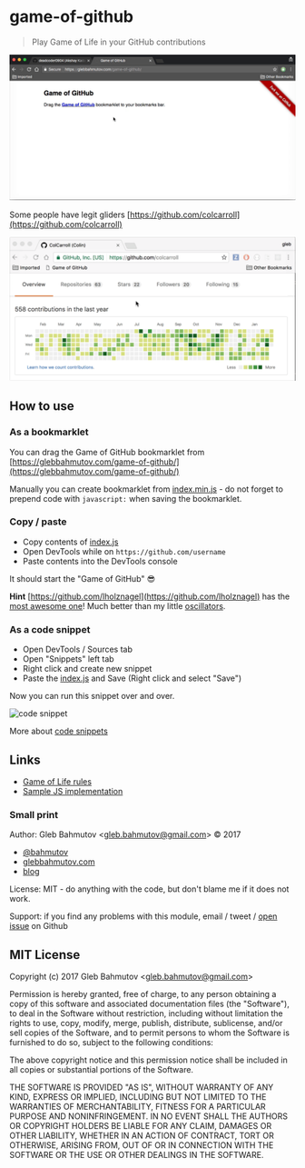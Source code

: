 # game-of-github

> Play Game of Life in your GitHub contributions

![Game of GitHub](images/game-of-github-bookmarklet.gif)

Some people have legit gliders [https://github.com/colcarroll](https://github.com/colcarroll)

![Glider](images/game-of-github-glider.gif)

## How to use

### As a bookmarklet

You can drag the Game of GitHub bookmarklet from
[https://glebbahmutov.com/game-of-github/](https://glebbahmutov.com/game-of-github/)

Manually you can create bookmarklet from
[index.min.js](https://raw.githubusercontent.com/bahmutov/game-of-github/master/index.min.js) - do not forget to prepend code with `javascript:` when
saving the bookmarklet.

### Copy / paste

- Copy contents of [index.js](index.js)
- Open DevTools while on `https://github.com/username`
- Paste contents into the DevTools console

It should start the "Game of GitHub" 😎

**Hint** [https://github.com/lholznagel](https://github.com/lholznagel) has
the [most awesome one](https://youtu.be/52-BfHPTtnE)! Much better than my
little [oscillators](https://youtu.be/gowPfBWkBKc).

### As a code snippet

- Open DevTools / Sources tab
- Open "Snippets" left tab
- Right click and create new snippet
- Paste the [index.js](index.js) and Save (Right click and select "Save")

Now you can run this snippet over and over.

![code snippet](images/code-snippet.png)

More about [code snippets](https://glebbahmutov.com/blog/chrome-dev-tools-code-snippets/)

## Links

* [Game of Life rules](https://en.wikipedia.org/wiki/Conway%27s_Game_of_Life)
* [Sample JS implementation](https://jsfiddle.net/concannon/sy9py6qa/)

### Small print

Author: Gleb Bahmutov &lt;gleb.bahmutov@gmail.com&gt; &copy; 2017

* [@bahmutov](https://twitter.com/bahmutov)
* [glebbahmutov.com](http://glebbahmutov.com)
* [blog](http://glebbahmutov.com/blog)

License: MIT - do anything with the code, but don't blame me if it does not work.

Support: if you find any problems with this module, email / tweet /
[open issue](https://github.com/bahmutov/game-of-github/issues) on Github

## MIT License

Copyright (c) 2017 Gleb Bahmutov &lt;gleb.bahmutov@gmail.com&gt;

Permission is hereby granted, free of charge, to any person
obtaining a copy of this software and associated documentation
files (the "Software"), to deal in the Software without
restriction, including without limitation the rights to use,
copy, modify, merge, publish, distribute, sublicense, and/or sell
copies of the Software, and to permit persons to whom the
Software is furnished to do so, subject to the following
conditions:

The above copyright notice and this permission notice shall be
included in all copies or substantial portions of the Software.

THE SOFTWARE IS PROVIDED "AS IS", WITHOUT WARRANTY OF ANY KIND,
EXPRESS OR IMPLIED, INCLUDING BUT NOT LIMITED TO THE WARRANTIES
OF MERCHANTABILITY, FITNESS FOR A PARTICULAR PURPOSE AND
NONINFRINGEMENT. IN NO EVENT SHALL THE AUTHORS OR COPYRIGHT
HOLDERS BE LIABLE FOR ANY CLAIM, DAMAGES OR OTHER LIABILITY,
WHETHER IN AN ACTION OF CONTRACT, TORT OR OTHERWISE, ARISING
FROM, OUT OF OR IN CONNECTION WITH THE SOFTWARE OR THE USE OR
OTHER DEALINGS IN THE SOFTWARE.
